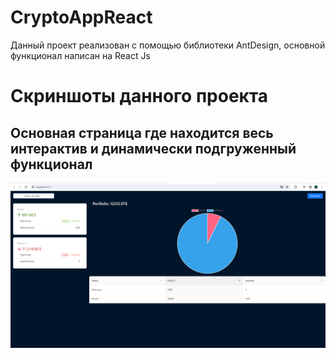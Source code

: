 # CryptoAppReact
Данный проект реализован с помощью библиотеки AntDesign, основной функционал написан на React Js

# Скриншоты данного проекта

<h2>Основная страница где находится весь интерактив и динамически подгруженный функционал</h2>
<img src="https://github.com/flavokrkkk/CryptoAppReact/blob/main/scrins/2024-02-22_13-53-59.png">

